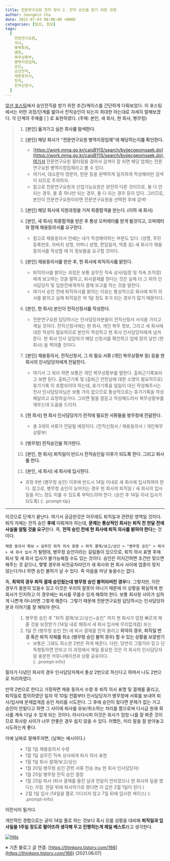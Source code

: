 ```yaml
---
title: 전문연구요원 전직 정리 2. 전직 승인을 받기 위한 과정
author: Jeongmin Cha
date: 2022-07-03 00:00:00 +0000
categories: [일상, 정보]
tags:
  [
    전문연구요원,
    석사,
    병역특례,
    병특,
    복무상황부,
    병역지정업체,
    승인,
    승인전직,
    채용동의서,
    전직,
    전직신청서,
  ]
---
```


[앞선 포스팅](https://jeongmincha.github.io/posts/00005)에서 승인전직을 받기 위한 조건/케이스를 간단하게 다뤄보았다. 이 포스팅에서는 어떤 과정/단계를 밟아서 전직승인이 되는지 최대한 아는대로 자세히 말해보겠다.
각 단계의 주체를 [ ] 로 표현하였다. (주체: 본인, 새 회사, 현 회사, 병무청)  

> 1. **[본인] 옮겨가고 싶은 회사를 탐색한다.**
> 
> 2. **[본인] 해당 회사가 "전문연구요원 병역지정업체"에 해당하는지를 확인한다.**
>    * [https://work.mma.go.kr/caisBYIS/search/byjjecgeomsaek.do](https://work.mma.go.kr/caisBYIS/search/byjjecgeomsaek.do) 여기서 전문연구요원 필터링을 걸어서 검색이 잘 되면 해당 업체는 전문연구요원 병역지정업체라고 볼 수 있다.
>    * 여기서, 대소문자 영문자, 한문 등을 완벽하게 일치하게 작성해야만 검색이 되므로 주의하자.
>    * 참고로 전문연구요원과 산업기능요원은 완전히 다른 것이므로, 둘 다 안되는 경우, 둘 중 하나만 되는 경우, 둘 다 되는 경우 등이 있다. 그러므로, 본인이 전문연구요원이라면 전문연구요원을 선택한 후에 검색!  
> 
> 3. **[본인] 해당 회사에 지원과정을 거쳐 최종합격을 받는다. (이하 새 회사)**
> 
> 4. **[본인, 새 회사] 최종합격을 받은 후 통상 오퍼레터를 받게 될것이고, 오퍼레터와 함께 채용동의서를 요구한다.**
>     * 참고로 채용동의서 안에는 내가 작성해야하는 부분도 있다. (성명, 주민등록번호, 아버지 성명, 어머니 성명, 편입일자, 역종 등) 새 회사가 채용 동의서를 작성할 때 이 정보들을 요구할 것이다.   
> 
> 5. **[본인] 채용동의서를 받은 후, 현 회사에 퇴직의사를 밝힌다.**
>     * 퇴직의사를 밝히는 과정은 보통 실무진 직속 상사(팀장 및 직속 조직장) 에게 보고하는 것을 말하고, 퇴사결재를 한다는 것은 실제 더 그 위의 인사담당자 및 임원진에게까지 결재 보고를 하는 것을 말한다.
>     * 여기서 승인 전에 퇴직의사를 밝히는 이유는 통상적으로 회사에 퇴직 의사를 밝히고 실제 퇴직일은 약 1달 정도 후가 되는 경우가 많기 때문이다.
> 
> 6. **[본인, 현 회사] 본인이 전직신청서를 작성한다.**
>     * 전문연구요원 담당하시는 인사담당자분들이 전직신청서 서식을 가지고 계실 것이다. 전직신청서에는 현 회사, 개인 복무 정보, 그리고 새 회사에 대한 작성이 필요하므로 본인이 작성하고 현 회사 인사담당자에게 넘겨준다. 현 회사 인사 담당자가 해당 신청서를 확인하고 업체 장의 날인 (현 회사) 을 찍어줄 것이다.
> 
> 7. **[본인] 채용동의서, 전직신청서, 그 외 필요 서류 (개인 복무상황부 등) 등을 현 회사의 인사담당자에게 전달한다.**
>     * 여기서 그 외라 하면 보통은 개인 복무상황부를 말한다. 출퇴근기록표라고 보면 된다. 출퇴근기록 및 (출퇴근 안한날에 대한 소명이 필요하므로) 휴가기록 이 포함되어야 하는데, 휴가기록을 일일이 대신 작성해주시는 천사 인사담당자님은 보통 거의 없으므로 통상적으로는 휴가기록을 작성해달라고 요청하실거다. 그러면 말을 잘듣고 작성해드려서 복무상황부를 채우는데 도움을 드리자.
> 
> 8. **[현 회사] 현 회사 인사담당자가 전직에 필요한 서류들을 병무청에 전달한다.**
>     * 총 3개의 서류가 전달될 예정이다. (전직신청서 / 채용동의서 / 개인복무상황부)
> 
> 9. **[병무청] 전직승인을 허가한다.**
> 
> 10. **[본인, 현 회사] 퇴직일이 반드시 전직승인일 이후가 되도록 한다. 그리고 퇴사를 한다.**
> 11. **[본인, 새 회사] 새 회사에 입사한다.**
>    * 과정 9번 (병무청 승인) 이후에 반드시 14일 이내로 새 회사에 입사하여야 한다. 참고로, 병무청 승인이 늦어지는 경우 현 회사의 퇴직일 / 새 회사의 입사일을 어느 정도 미룰 수 있도록 부탁드려야 한다. (승인 후 14일 이내 입사가 되도록)
{: .prompt-tip}
---
이것으로 단계가 끝난다. 여기서 궁금한것은 아무래도 퇴직일과 관련된 영역일 것이다.  
퇴직 자체는 전직 승인 **후에** 이뤄져야 하는데, **문제는 통상적인 회사는 퇴직 전 한달 전에 사실을 알릴 것을 요구**한다. 즉, **전직 승인 전에 현 회사에 퇴직 의사를 밝혀야 한다**는 것이다.  

`채용 동의서 확보 > 실무진 퇴직 의사 표명 > 퇴직 결재/보고/상신 > "병무청 승인" > 퇴사 > 새 회사 입사`
가 될텐데, 병무청 승인이라는 걸림돌이 있으므로, 퇴직 의사 표명 후에 퇴사 및 새 회사 입사가 불가능해질 수도 있는 것이다. 승인은 어지간하면 조건만 맞으면 해주는 것 같으나, 몇몇 경우와 비전공자라던가 새 회사와 현 회사 사이에 업종이 맞지 않는다거나 하면 승인 불허가 날 수 있다. 즉 마음을 마냥 놓을수는 없다.  

즉, **최악의 경우 퇴직 결재 승인됬는데 병무청 승인 불허되버린 경우**다. 그렇지만, 이런 경우가 충분히 있을수 있고 이것은 우리의 잘못이 아니기 때문에 이 상황을 확실하게 현 회사가 인지하고 이 경우에는 퇴사를 무를수 있게 해줘야 한다. 보통 회사랑 사이가 심하게 나쁜게 아니라면 그렇게 해준다. 그렇기 때문에 전문연구요원 담당하시는 인사담당자분과 이야기를 잘 해둬야 한다.  
> 1. 병무청 승인 후 "퇴직 결재/보고/상신~승인" 까지 현 회사가 엄청 빠르게 해 줄 것을 보장받기 (14일 내로 해줘서 새 회사 입사에 무리없게끔) 또는 
> 2. 1달 전 (병무청 승인 전) 에 퇴사 결재를 먼저 올리고 **최악의 경우, 퇴직일 변경 혹은 퇴직 자체를 취소 (병무청 승인 불허 경우) 할 수 있는 상황을 보장받기**
>     - 보통은 그래도 최소한 2번은 하게 해준다. 다만, 당연히 그럴거라 믿고 단독행동하면 안되고 이 과정에서 제일 중요한 것은 각 회사의 인사담당자랑 충분한 커뮤니케이션과 상황 공유이다.  
{: .prompt-info}

필자가 다녔던 회사의 경우 인사담당자께서 통상 2번으로 하신다고 하여서 나도 2번으로 처리하였다.  

만약 2번으로 한다고 가정하면 채용 동의서 수령 후 퇴직 의사 표명 및 결재를 올리고, 퇴직일로 합의하였던 일자 약 10일 전쯤부터 인사담당자가 병무청에 서류를 보내어 퇴사/입사에 문제없게끔 승인 처리를 시도한다. 그 후에 승인이 됬다면 문제가 없는 거고 승인이 안됬다고 하면 그 사이에 퇴사를 유보/취소하는 처리를 함으로써 다시금 원래 회사를 계속 다닐 수 있게 되는 것이다. 아시다시피 이것은 회사가 엄청 나를 잘 봐준 것이므로 회사랑 사이가 너무 안좋은 경우 쉽지 않을 수 있다. 어쨌든, 미리 말을 잘 받아놓고 시도하는게 좋다.  

아예 날짜로 말해주자면, (날짜는 예시이다.)  

> - 1월 1일 채용동의서 수령
> - 1월 1일 실무진 직속 상사에게 퇴사 의사 표현
> - 1월 1일 퇴사 결재/보고/상신
> - 1월 20일 병무청 승인 관련 서류 전송 (by 현 회사 인사담당자)
> - 1월 25일 병무청 전직 승인 결정
> - 1월 25일 퇴사 (퇴사 결재를 올린 날과 한달이 안되었으나 현 회사와 딜을 했다는 가정. 한달 뒤에 퇴사하기로 했다면 이 값은 2월 1일이 된다.)
> - 2월 1일 입사 (14일을 풀로 기다리지 않고 7일 뒤에 입사한 케이스)
{: .prompt-info}


이런식이 될거다.  

개인적인 경험으로는 굳이 14일 풀로 하는 것보다 혹시 모를 상황을 대비해 **퇴직일과 입사일을 1주일 정도로 떨어뜨려 생각해 두고 진행하는게 제일 베스트**라고 생각한다.

[![Hits](https://hits.seeyoufarm.com/api/count/incr/badge.svg?url=https%3A%2F%2Fjeongmincha.github.io%2Fposts%2F00006%2F&count_bg=%2379C83D&title_bg=%23555555&icon=&icon_color=%23E7E7E7&title=hits&edge_flat=false)](https://hits.seeyoufarm.com)

※ 기존 블로그 글 연결: [https://thinkpro.tistory.com/166](https://thinkpro.tistory.com/166) (2021.06.07)